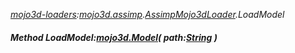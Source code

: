 _[mojo3d-loaders](../../modules/mojo3d-loaders/mojo3d-loaders-module.md):[mojo3d.assimp](../../modules/mojo3d/mojo3d-assimp.md).[AssimpMojo3dLoader](../../modules/mojo3d/mojo3d-assimp-assimpmojo3dloader.md).LoadModel_
##### Method LoadModel:[mojo3d.Model](../../modules/mojo3d/mojo3d-model.md)( path:[String](../../modules/wonkey/wonkey-types-string.md) )
